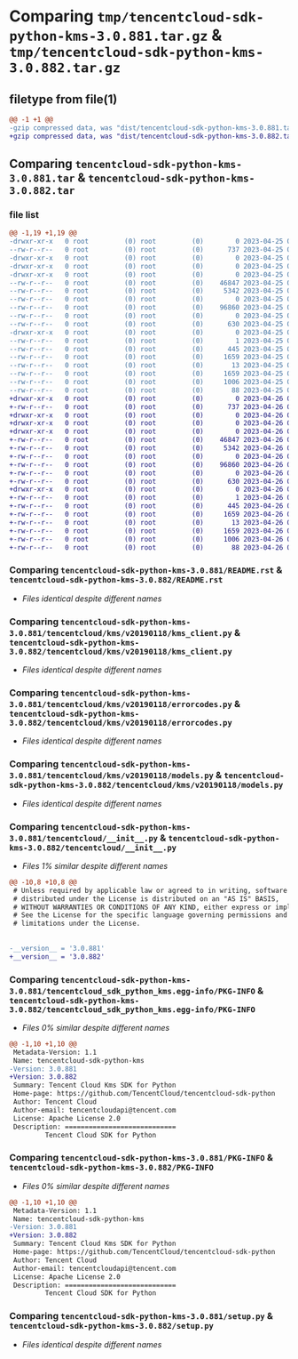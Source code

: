 # Comparing `tmp/tencentcloud-sdk-python-kms-3.0.881.tar.gz` & `tmp/tencentcloud-sdk-python-kms-3.0.882.tar.gz`

## filetype from file(1)

```diff
@@ -1 +1 @@
-gzip compressed data, was "dist/tencentcloud-sdk-python-kms-3.0.881.tar", last modified: Tue Apr 25 00:43:58 2023, max compression
+gzip compressed data, was "dist/tencentcloud-sdk-python-kms-3.0.882.tar", last modified: Wed Apr 26 03:37:15 2023, max compression
```

## Comparing `tencentcloud-sdk-python-kms-3.0.881.tar` & `tencentcloud-sdk-python-kms-3.0.882.tar`

### file list

```diff
@@ -1,19 +1,19 @@
-drwxr-xr-x   0 root         (0) root         (0)        0 2023-04-25 00:43:58.000000 tencentcloud-sdk-python-kms-3.0.881/
--rw-r--r--   0 root         (0) root         (0)      737 2023-04-25 00:43:58.000000 tencentcloud-sdk-python-kms-3.0.881/README.rst
-drwxr-xr-x   0 root         (0) root         (0)        0 2023-04-25 00:43:58.000000 tencentcloud-sdk-python-kms-3.0.881/tencentcloud/
-drwxr-xr-x   0 root         (0) root         (0)        0 2023-04-25 00:43:58.000000 tencentcloud-sdk-python-kms-3.0.881/tencentcloud/kms/
-drwxr-xr-x   0 root         (0) root         (0)        0 2023-04-25 00:43:58.000000 tencentcloud-sdk-python-kms-3.0.881/tencentcloud/kms/v20190118/
--rw-r--r--   0 root         (0) root         (0)    46847 2023-04-25 00:43:58.000000 tencentcloud-sdk-python-kms-3.0.881/tencentcloud/kms/v20190118/kms_client.py
--rw-r--r--   0 root         (0) root         (0)     5342 2023-04-25 00:43:58.000000 tencentcloud-sdk-python-kms-3.0.881/tencentcloud/kms/v20190118/errorcodes.py
--rw-r--r--   0 root         (0) root         (0)        0 2023-04-25 00:43:58.000000 tencentcloud-sdk-python-kms-3.0.881/tencentcloud/kms/v20190118/__init__.py
--rw-r--r--   0 root         (0) root         (0)    96860 2023-04-25 00:43:58.000000 tencentcloud-sdk-python-kms-3.0.881/tencentcloud/kms/v20190118/models.py
--rw-r--r--   0 root         (0) root         (0)        0 2023-04-25 00:43:58.000000 tencentcloud-sdk-python-kms-3.0.881/tencentcloud/kms/__init__.py
--rw-r--r--   0 root         (0) root         (0)      630 2023-04-25 00:43:58.000000 tencentcloud-sdk-python-kms-3.0.881/tencentcloud/__init__.py
-drwxr-xr-x   0 root         (0) root         (0)        0 2023-04-25 00:43:58.000000 tencentcloud-sdk-python-kms-3.0.881/tencentcloud_sdk_python_kms.egg-info/
--rw-r--r--   0 root         (0) root         (0)        1 2023-04-25 00:43:58.000000 tencentcloud-sdk-python-kms-3.0.881/tencentcloud_sdk_python_kms.egg-info/dependency_links.txt
--rw-r--r--   0 root         (0) root         (0)      445 2023-04-25 00:43:58.000000 tencentcloud-sdk-python-kms-3.0.881/tencentcloud_sdk_python_kms.egg-info/SOURCES.txt
--rw-r--r--   0 root         (0) root         (0)     1659 2023-04-25 00:43:58.000000 tencentcloud-sdk-python-kms-3.0.881/tencentcloud_sdk_python_kms.egg-info/PKG-INFO
--rw-r--r--   0 root         (0) root         (0)       13 2023-04-25 00:43:58.000000 tencentcloud-sdk-python-kms-3.0.881/tencentcloud_sdk_python_kms.egg-info/top_level.txt
--rw-r--r--   0 root         (0) root         (0)     1659 2023-04-25 00:43:58.000000 tencentcloud-sdk-python-kms-3.0.881/PKG-INFO
--rw-r--r--   0 root         (0) root         (0)     1006 2023-04-25 00:43:58.000000 tencentcloud-sdk-python-kms-3.0.881/setup.py
--rw-r--r--   0 root         (0) root         (0)       88 2023-04-25 00:43:58.000000 tencentcloud-sdk-python-kms-3.0.881/setup.cfg
+drwxr-xr-x   0 root         (0) root         (0)        0 2023-04-26 03:37:15.000000 tencentcloud-sdk-python-kms-3.0.882/
+-rw-r--r--   0 root         (0) root         (0)      737 2023-04-26 03:37:15.000000 tencentcloud-sdk-python-kms-3.0.882/README.rst
+drwxr-xr-x   0 root         (0) root         (0)        0 2023-04-26 03:37:15.000000 tencentcloud-sdk-python-kms-3.0.882/tencentcloud/
+drwxr-xr-x   0 root         (0) root         (0)        0 2023-04-26 03:37:15.000000 tencentcloud-sdk-python-kms-3.0.882/tencentcloud/kms/
+drwxr-xr-x   0 root         (0) root         (0)        0 2023-04-26 03:37:15.000000 tencentcloud-sdk-python-kms-3.0.882/tencentcloud/kms/v20190118/
+-rw-r--r--   0 root         (0) root         (0)    46847 2023-04-26 03:37:15.000000 tencentcloud-sdk-python-kms-3.0.882/tencentcloud/kms/v20190118/kms_client.py
+-rw-r--r--   0 root         (0) root         (0)     5342 2023-04-26 03:37:15.000000 tencentcloud-sdk-python-kms-3.0.882/tencentcloud/kms/v20190118/errorcodes.py
+-rw-r--r--   0 root         (0) root         (0)        0 2023-04-26 03:37:15.000000 tencentcloud-sdk-python-kms-3.0.882/tencentcloud/kms/v20190118/__init__.py
+-rw-r--r--   0 root         (0) root         (0)    96860 2023-04-26 03:37:15.000000 tencentcloud-sdk-python-kms-3.0.882/tencentcloud/kms/v20190118/models.py
+-rw-r--r--   0 root         (0) root         (0)        0 2023-04-26 03:37:15.000000 tencentcloud-sdk-python-kms-3.0.882/tencentcloud/kms/__init__.py
+-rw-r--r--   0 root         (0) root         (0)      630 2023-04-26 03:37:15.000000 tencentcloud-sdk-python-kms-3.0.882/tencentcloud/__init__.py
+drwxr-xr-x   0 root         (0) root         (0)        0 2023-04-26 03:37:15.000000 tencentcloud-sdk-python-kms-3.0.882/tencentcloud_sdk_python_kms.egg-info/
+-rw-r--r--   0 root         (0) root         (0)        1 2023-04-26 03:37:15.000000 tencentcloud-sdk-python-kms-3.0.882/tencentcloud_sdk_python_kms.egg-info/dependency_links.txt
+-rw-r--r--   0 root         (0) root         (0)      445 2023-04-26 03:37:15.000000 tencentcloud-sdk-python-kms-3.0.882/tencentcloud_sdk_python_kms.egg-info/SOURCES.txt
+-rw-r--r--   0 root         (0) root         (0)     1659 2023-04-26 03:37:15.000000 tencentcloud-sdk-python-kms-3.0.882/tencentcloud_sdk_python_kms.egg-info/PKG-INFO
+-rw-r--r--   0 root         (0) root         (0)       13 2023-04-26 03:37:15.000000 tencentcloud-sdk-python-kms-3.0.882/tencentcloud_sdk_python_kms.egg-info/top_level.txt
+-rw-r--r--   0 root         (0) root         (0)     1659 2023-04-26 03:37:15.000000 tencentcloud-sdk-python-kms-3.0.882/PKG-INFO
+-rw-r--r--   0 root         (0) root         (0)     1006 2023-04-26 03:37:15.000000 tencentcloud-sdk-python-kms-3.0.882/setup.py
+-rw-r--r--   0 root         (0) root         (0)       88 2023-04-26 03:37:15.000000 tencentcloud-sdk-python-kms-3.0.882/setup.cfg
```

### Comparing `tencentcloud-sdk-python-kms-3.0.881/README.rst` & `tencentcloud-sdk-python-kms-3.0.882/README.rst`

 * *Files identical despite different names*

### Comparing `tencentcloud-sdk-python-kms-3.0.881/tencentcloud/kms/v20190118/kms_client.py` & `tencentcloud-sdk-python-kms-3.0.882/tencentcloud/kms/v20190118/kms_client.py`

 * *Files identical despite different names*

### Comparing `tencentcloud-sdk-python-kms-3.0.881/tencentcloud/kms/v20190118/errorcodes.py` & `tencentcloud-sdk-python-kms-3.0.882/tencentcloud/kms/v20190118/errorcodes.py`

 * *Files identical despite different names*

### Comparing `tencentcloud-sdk-python-kms-3.0.881/tencentcloud/kms/v20190118/models.py` & `tencentcloud-sdk-python-kms-3.0.882/tencentcloud/kms/v20190118/models.py`

 * *Files identical despite different names*

### Comparing `tencentcloud-sdk-python-kms-3.0.881/tencentcloud/__init__.py` & `tencentcloud-sdk-python-kms-3.0.882/tencentcloud/__init__.py`

 * *Files 1% similar despite different names*

```diff
@@ -10,8 +10,8 @@
 # Unless required by applicable law or agreed to in writing, software
 # distributed under the License is distributed on an "AS IS" BASIS,
 # WITHOUT WARRANTIES OR CONDITIONS OF ANY KIND, either express or implied.
 # See the License for the specific language governing permissions and
 # limitations under the License.
 
 
-__version__ = '3.0.881'
+__version__ = '3.0.882'
```

### Comparing `tencentcloud-sdk-python-kms-3.0.881/tencentcloud_sdk_python_kms.egg-info/PKG-INFO` & `tencentcloud-sdk-python-kms-3.0.882/tencentcloud_sdk_python_kms.egg-info/PKG-INFO`

 * *Files 0% similar despite different names*

```diff
@@ -1,10 +1,10 @@
 Metadata-Version: 1.1
 Name: tencentcloud-sdk-python-kms
-Version: 3.0.881
+Version: 3.0.882
 Summary: Tencent Cloud Kms SDK for Python
 Home-page: https://github.com/TencentCloud/tencentcloud-sdk-python
 Author: Tencent Cloud
 Author-email: tencentcloudapi@tencent.com
 License: Apache License 2.0
 Description: ============================
         Tencent Cloud SDK for Python
```

### Comparing `tencentcloud-sdk-python-kms-3.0.881/PKG-INFO` & `tencentcloud-sdk-python-kms-3.0.882/PKG-INFO`

 * *Files 0% similar despite different names*

```diff
@@ -1,10 +1,10 @@
 Metadata-Version: 1.1
 Name: tencentcloud-sdk-python-kms
-Version: 3.0.881
+Version: 3.0.882
 Summary: Tencent Cloud Kms SDK for Python
 Home-page: https://github.com/TencentCloud/tencentcloud-sdk-python
 Author: Tencent Cloud
 Author-email: tencentcloudapi@tencent.com
 License: Apache License 2.0
 Description: ============================
         Tencent Cloud SDK for Python
```

### Comparing `tencentcloud-sdk-python-kms-3.0.881/setup.py` & `tencentcloud-sdk-python-kms-3.0.882/setup.py`

 * *Files identical despite different names*

